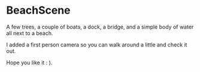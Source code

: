 # BeachScene
A few trees, a couple of boats, a dock, a bridge, and a simple body of water all next to a beach.

I added a first person camera so you can walk around a little and check it out.

Hope you like it : ).
